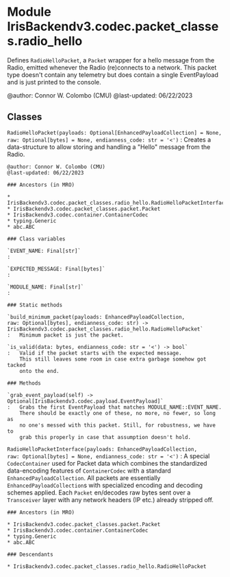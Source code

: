 Module IrisBackendv3.codec.packet_classes.radio_hello
=====================================================
Defines `RadioHelloPacket`, a `Packet` wrapper for a hello message from the
Radio, emitted whenever the Radio (re)connects to a network. This packet type
doesn't contain any telemetry but does contain a single EventPayload and is
just printed to the console.

@author: Connor W. Colombo (CMU)
@last-updated: 06/22/2023

Classes
-------

`RadioHelloPacket(payloads: Optional[EnhancedPayloadCollection] = None, raw: Optional[bytes] = None, endianness_code: str = '<')`
:   Creates a data-structure to allow storing and handling a "Hello" message
    from the Radio.
    
    @author: Connor W. Colombo (CMU)
    @last-updated: 06/22/2023

    ### Ancestors (in MRO)

    * IrisBackendv3.codec.packet_classes.radio_hello.RadioHelloPacketInterface
    * IrisBackendv3.codec.packet_classes.packet.Packet
    * IrisBackendv3.codec.container.ContainerCodec
    * typing.Generic
    * abc.ABC

    ### Class variables

    `EVENT_NAME: Final[str]`
    :

    `EXPECTED_MESSAGE: Final[bytes]`
    :

    `MODULE_NAME: Final[str]`
    :

    ### Static methods

    `build_minimum_packet(payloads: EnhancedPayloadCollection, raw: Optional[bytes], endianness_code: str) ‑> IrisBackendv3.codec.packet_classes.radio_hello.RadioHelloPacket`
    :   Minimum packet is just the packet.

    `is_valid(data: bytes, endianness_code: str = '<') ‑> bool`
    :   Valid if the packet starts with the expected message.
        This still leaves some room in case extra garbage somehow got tacked
        onto the end.

    ### Methods

    `grab_event_payload(self) ‑> Optional[IrisBackendv3.codec.payload.EventPayload]`
    :   Grabs the first EventPayload that matches MODULE_NAME::EVENT_NAME.
        There should be exactly one of these, no more, no fewer, so long as 
        no one's messed with this packet. Still, for robustness, we have to
        grab this properly in case that assumption doesn't hold.

`RadioHelloPacketInterface(payloads: EnhancedPayloadCollection, raw: Optional[bytes] = None, endianness_code: str = '<')`
:   A special `CodecContainer` used for Packet data which combines the
    standardized data-encoding features of `ContainerCodec` with a standard
    `EnhancedPayloadCollection`. All packets are essentially 
    `EnhancedPayloadCollection`s with specialized encoding and decoding schemes
    applied. Each `Packet` en/decodes raw bytes sent over a `Transceiver` layer
    with any network headers (IP etc.) already stripped off.

    ### Ancestors (in MRO)

    * IrisBackendv3.codec.packet_classes.packet.Packet
    * IrisBackendv3.codec.container.ContainerCodec
    * typing.Generic
    * abc.ABC

    ### Descendants

    * IrisBackendv3.codec.packet_classes.radio_hello.RadioHelloPacket